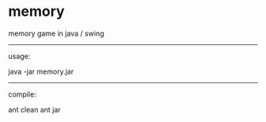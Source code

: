 # memory
memory game in java / swing


----------------------------------------------------
usage:

java -jar memory.jar



---------------------------------------------------
compile:


ant clean
ant jar
